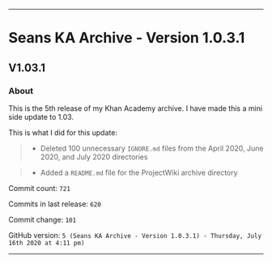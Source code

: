 
***

# Seans KA Archive - Version 1.0.3.1

## V1.03.1

### About

This is the 5th release of my Khan Academy archive. I have made this a mini side update to 1.03.

This is what I did for this update:

> * Deleted 100 unnecessary `IGNORE.md` files from the April 2020, June 2020, and July 2020 directories

> * Added a `README.md` file for the ProjectWiki archive directory

Commit count: `721`

Commits in last release: `620`

Commit change: `101`

GitHub version: `5 (Seans KA Archive - Version 1.0.3.1) - Thursday, July 16th 2020 at 4:11 pm)`

***
